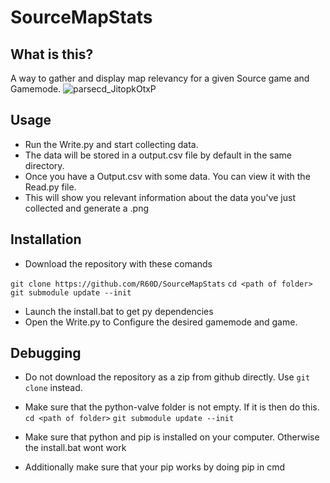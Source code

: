 
# SourceMapStats


## What is this?
A way to gather and display map relevancy for a given Source game and Gamemode.
![parsecd_JitopkOtxP](https://user-images.githubusercontent.com/29761720/216379923-94c30771-f4c8-45ac-81af-e2708c6b1598.png)



## Usage
* Run the Write.py and start collecting data.
* The data will be stored in a output.csv file by default in the same directory.
* Once you have a Output.csv with some data. You can view it with the Read.py file.
* This will show you relevant information about the data you've just collected and generate a .png 

## Installation
* Download the repository with these comands
        
```git clone https://github.com/R60D/SourceMapStats```
```cd <path of folder>```
```git submodule update --init```
        
* Launch the install.bat to get py dependencies
* Open the Write.py to Configure the desired gamemode and game.

## Debugging
* Do not download the repository as a zip from github directly. Use ```git clone``` instead.

* Make sure that the python-valve folder is not empty. If it is then do this.
```cd <path of folder>```
```git submodule update --init```

* Make sure that python and pip is installed on your computer. Otherwise the install.bat wont work
* Additionally make sure that your pip works by doing pip in cmd
